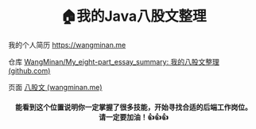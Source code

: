 <div align="center">
    <h1>
        🏠我的Java八股文整理
    </h1>
</div>



我的个人简历 https://wangminan.me

仓库 [WangMinan/My_eight-part_essay_summary: 我的八股文整理 (github.com)](https://github.com/WangMinan/my_eight-part_essay_summary)

页面 [八股文 (wangminan.me)](https://wangminan.me/my_eight-part_essay_summary/)



<div align="center">
    <p></p>
    </p>
    <h4>
        能看到这个位置说明你一定掌握了很多技能，开始寻找合适的后端工作岗位。<br/>
        请一定要加油！👍👍👍 
    </h4>
</div>

